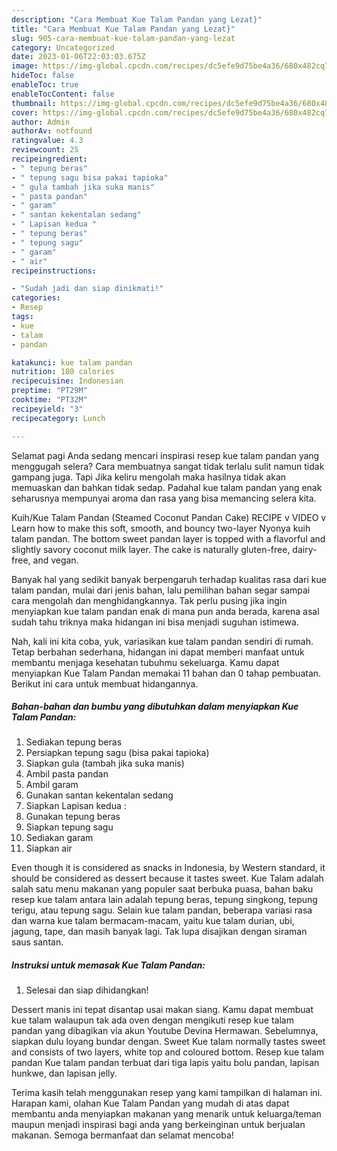 ```yaml
---
description: "Cara Membuat Kue Talam Pandan yang Lezat}"
title: "Cara Membuat Kue Talam Pandan yang Lezat}"
slug: 905-cara-membuat-kue-talam-pandan-yang-lezat
category: Uncategorized
date: 2023-01-06T22:03:03.675Z
image: https://img-global.cpcdn.com/recipes/dc5efe9d75be4a36/680x482cq70/kue-talam-pandan-foto-resep-utama.jpg
hideToc: false
enableToc: true
enableTocContent: false
thumbnail: https://img-global.cpcdn.com/recipes/dc5efe9d75be4a36/680x482cq70/kue-talam-pandan-foto-resep-utama.jpg
cover: https://img-global.cpcdn.com/recipes/dc5efe9d75be4a36/680x482cq70/kue-talam-pandan-foto-resep-utama.jpg
author: Admin
authorAv: notfound
ratingvalue: 4.3
reviewcount: 25
recipeingredient:
- " tepung beras"
- " tepung sagu bisa pakai tapioka"
- " gula tambah jika suka manis"
- " pasta pandan"
- " garam"
- " santan kekentalan sedang"
- " Lapisan kedua "
- " tepung beras"
- " tepung sagu"
- " garam"
- " air"
recipeinstructions:

- "Sudah jadi dan siap dinikmati!"
categories:
- Resep
tags:
- kue
- talam
- pandan

katakunci: kue talam pandan 
nutrition: 180 calories
recipecuisine: Indonesian
preptime: "PT29M"
cooktime: "PT32M"
recipeyield: "3"
recipecategory: Lunch

---
```



Selamat pagi Anda sedang mencari inspirasi resep kue talam pandan yang menggugah selera? Cara membuatnya sangat tidak terlalu sulit namun tidak gampang juga. Tapi Jika keliru mengolah maka hasilnya tidak akan memuaskan dan bahkan tidak sedap. Padahal kue talam pandan yang enak seharusnya mempunyai aroma dan rasa yang bisa memancing selera kita.


Kuih/Kue Talam Pandan (Steamed Coconut Pandan Cake) RECIPE v VIDEO v Learn how to make this soft, smooth, and bouncy two-layer Nyonya kuih talam pandan. The bottom sweet pandan layer is topped with a flavorful and slightly savory coconut milk layer. The cake is naturally gluten-free, dairy-free, and vegan.

Banyak hal yang sedikit banyak berpengaruh terhadap kualitas rasa dari kue talam pandan, mulai dari jenis bahan, lalu pemilihan bahan segar sampai cara mengolah dan menghidangkannya. Tak perlu pusing jika ingin menyiapkan kue talam pandan enak di mana pun anda berada, karena asal sudah tahu triknya maka hidangan ini bisa menjadi suguhan istimewa.


Nah, kali ini kita coba, yuk, variasikan kue talam pandan sendiri di rumah. Tetap berbahan sederhana, hidangan ini dapat memberi manfaat untuk membantu menjaga kesehatan tubuhmu sekeluarga. Kamu dapat menyiapkan Kue Talam Pandan memakai 11 bahan dan 0 tahap pembuatan. Berikut ini cara untuk membuat hidangannya.

<!--inarticleads1-->

##### Bahan-bahan dan bumbu yang dibutuhkan dalam menyiapkan Kue Talam Pandan:

1. Sediakan  tepung beras
1. Persiapkan  tepung sagu (bisa pakai tapioka)
1. Siapkan  gula (tambah jika suka manis)
1. Ambil  pasta pandan
1. Ambil  garam
1. Gunakan  santan kekentalan sedang
1. Siapkan  Lapisan kedua :
1. Gunakan  tepung beras
1. Siapkan  tepung sagu
1. Sediakan  garam
1. Siapkan  air


Even though it is considered as snacks in Indonesia, by Western standard, it should be considered as dessert because it tastes sweet. Kue Talam adalah salah satu menu makanan yang populer saat berbuka puasa, bahan baku resep kue talam antara lain adalah tepung beras, tepung singkong, tepung terigu, atau tepung sagu. Selain kue talam pandan, beberapa variasi rasa dan warna kue talam bermacam-macam, yaitu kue talam durian, ubi, jagung, tape, dan masih banyak lagi. Tak lupa disajikan dengan siraman saus santan. 

<!--inarticleads2-->

##### Instruksi untuk memasak Kue Talam Pandan:


1. Selesai dan siap dihidangkan!

Dessert manis ini tepat disantap usai makan siang. Kamu dapat membuat kue talam walaupun tak ada oven dengan mengikuti resep kue talam pandan yang dibagikan via akun Youtube Devina Hermawan. Sebelumnya, siapkan dulu loyang bundar dengan. Sweet Kue talam normally tastes sweet and consists of two layers, white top and coloured bottom. Resep kue talam pandan Kue talam pandan terbuat dari tiga lapis yaitu bolu pandan, lapisan hunkwe, dan lapisan jelly. 

Terima kasih telah menggunakan resep yang kami tampilkan di halaman ini. Harapan kami, olahan Kue Talam Pandan yang mudah di atas dapat membantu anda menyiapkan makanan yang menarik untuk keluarga/teman maupun menjadi inspirasi bagi anda yang berkeinginan untuk berjualan makanan. Semoga bermanfaat dan selamat mencoba!

